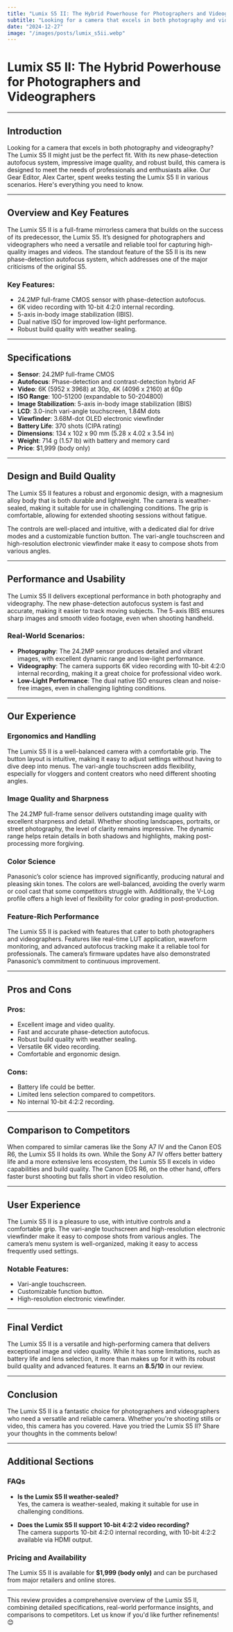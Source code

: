 ```yaml
---
title: "Lumix S5 II: The Hybrid Powerhouse for Photographers and Videographers"
subtitle: "Looking for a camera that excels in both photography and videography?"
date: "2024-12-27"
image: "/images/posts/lumix_s5ii.webp"
---
```

# Lumix S5 II: The Hybrid Powerhouse for Photographers and Videographers

---

## Introduction

Looking for a camera that excels in both photography and videography? The Lumix S5 II might just be the perfect fit. With its new phase-detection autofocus system, impressive image quality, and robust build, this camera is designed to meet the needs of professionals and enthusiasts alike. Our Gear Editor, Alex Carter, spent weeks testing the Lumix S5 II in various scenarios. Here's everything you need to know.

---

## Overview and Key Features

The Lumix S5 II is a full-frame mirrorless camera that builds on the success of its predecessor, the Lumix S5. It’s designed for photographers and videographers who need a versatile and reliable tool for capturing high-quality images and videos. The standout feature of the S5 II is its new phase-detection autofocus system, which addresses one of the major criticisms of the original S5.

### Key Features:
- 24.2MP full-frame CMOS sensor with phase-detection autofocus.
- 6K video recording with 10-bit 4:2:0 internal recording.
- 5-axis in-body image stabilization (IBIS).
- Dual native ISO for improved low-light performance.
- Robust build quality with weather sealing.

---

## Specifications

- **Sensor**: 24.2MP full-frame CMOS
- **Autofocus**: Phase-detection and contrast-detection hybrid AF
- **Video**: 6K (5952 x 3968) at 30p, 4K (4096 x 2160) at 60p
- **ISO Range**: 100-51200 (expandable to 50-204800)
- **Image Stabilization**: 5-axis in-body image stabilization (IBIS)
- **LCD**: 3.0-inch vari-angle touchscreen, 1.84M dots
- **Viewfinder**: 3.68M-dot OLED electronic viewfinder
- **Battery Life**: 370 shots (CIPA rating)
- **Dimensions**: 134 x 102 x 90 mm (5.28 x 4.02 x 3.54 in)
- **Weight**: 714 g (1.57 lb) with battery and memory card
- **Price**: $1,999 (body only)

---

## Design and Build Quality

The Lumix S5 II features a robust and ergonomic design, with a magnesium alloy body that is both durable and lightweight. The camera is weather-sealed, making it suitable for use in challenging conditions. The grip is comfortable, allowing for extended shooting sessions without fatigue.

The controls are well-placed and intuitive, with a dedicated dial for drive modes and a customizable function button. The vari-angle touchscreen and high-resolution electronic viewfinder make it easy to compose shots from various angles.

---

## Performance and Usability

The Lumix S5 II delivers exceptional performance in both photography and videography. The new phase-detection autofocus system is fast and accurate, making it easier to track moving subjects. The 5-axis IBIS ensures sharp images and smooth video footage, even when shooting handheld.

### Real-World Scenarios:
- **Photography**: The 24.2MP sensor produces detailed and vibrant images, with excellent dynamic range and low-light performance.
- **Videography**: The camera supports 6K video recording with 10-bit 4:2:0 internal recording, making it a great choice for professional video work.
- **Low-Light Performance**: The dual native ISO ensures clean and noise-free images, even in challenging lighting conditions.

---

## Our Experience

### Ergonomics and Handling

The Lumix S5 II is a well-balanced camera with a comfortable grip. The button layout is intuitive, making it easy to adjust settings without having to dive deep into menus. The vari-angle touchscreen adds flexibility, especially for vloggers and content creators who need different shooting angles.

### Image Quality and Sharpness

The 24.2MP full-frame sensor delivers outstanding image quality with excellent sharpness and detail. Whether shooting landscapes, portraits, or street photography, the level of clarity remains impressive. The dynamic range helps retain details in both shadows and highlights, making post-processing more forgiving.

### Color Science

Panasonic’s color science has improved significantly, producing natural and pleasing skin tones. The colors are well-balanced, avoiding the overly warm or cool cast that some competitors struggle with. Additionally, the V-Log profile offers a high level of flexibility for color grading in post-production.

### Feature-Rich Performance

The Lumix S5 II is packed with features that cater to both photographers and videographers. Features like real-time LUT application, waveform monitoring, and advanced autofocus tracking make it a reliable tool for professionals. The camera’s firmware updates have also demonstrated Panasonic’s commitment to continuous improvement.

---

## Pros and Cons

### Pros:
- Excellent image and video quality.
- Fast and accurate phase-detection autofocus.
- Robust build quality with weather sealing.
- Versatile 6K video recording.
- Comfortable and ergonomic design.

### Cons:
- Battery life could be better.
- Limited lens selection compared to competitors.
- No internal 10-bit 4:2:2 recording.

---

## Comparison to Competitors

When compared to similar cameras like the Sony A7 IV and the Canon EOS R6, the Lumix S5 II holds its own. While the Sony A7 IV offers better battery life and a more extensive lens ecosystem, the Lumix S5 II excels in video capabilities and build quality. The Canon EOS R6, on the other hand, offers faster burst shooting but falls short in video resolution.

---

## User Experience

The Lumix S5 II is a pleasure to use, with intuitive controls and a comfortable grip. The vari-angle touchscreen and high-resolution electronic viewfinder make it easy to compose shots from various angles. The camera’s menu system is well-organized, making it easy to access frequently used settings.

### Notable Features:
- Vari-angle touchscreen.
- Customizable function button.
- High-resolution electronic viewfinder.

---

## Final Verdict

The Lumix S5 II is a versatile and high-performing camera that delivers exceptional image and video quality. While it has some limitations, such as battery life and lens selection, it more than makes up for it with its robust build quality and advanced features. It earns an **8.5/10** in our review.

---

## Conclusion

The Lumix S5 II is a fantastic choice for photographers and videographers who need a versatile and reliable camera. Whether you're shooting stills or video, this camera has you covered. Have you tried the Lumix S5 II? Share your thoughts in the comments below!

---

## Additional Sections

### FAQs

- **Is the Lumix S5 II weather-sealed?**  
  Yes, the camera is weather-sealed, making it suitable for use in challenging conditions.

- **Does the Lumix S5 II support 10-bit 4:2:2 video recording?**  
  The camera supports 10-bit 4:2:0 internal recording, with 10-bit 4:2:2 available via HDMI output.

### Pricing and Availability

The Lumix S5 II is available for **$1,999 (body only)** and can be purchased from major retailers and online stores.

---

This review provides a comprehensive overview of the Lumix S5 II, combining detailed specifications, real-world performance insights, and comparisons to competitors. Let us know if you'd like further refinements! 😊


